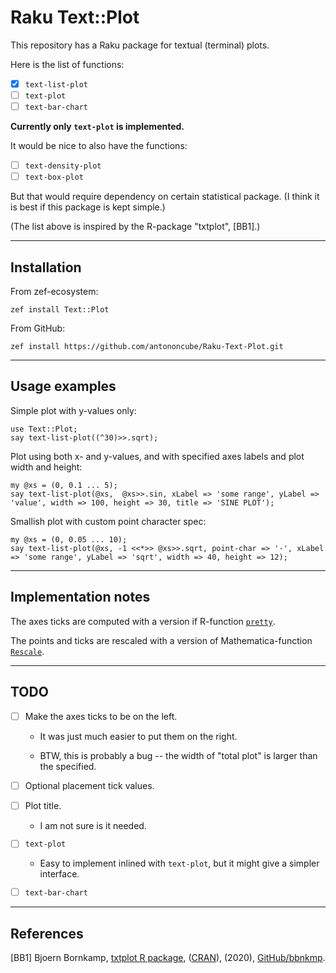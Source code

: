 # Raku Text::Plot

This repository has a Raku package for textual (terminal) plots.

Here is the list of functions:

- [X] `text-list-plot`
- [ ] `text-plot`
- [ ] `text-bar-chart`

**Currently only `text-plot` is implemented.**

It would be nice to also have the functions:

- [ ] `text-density-plot`
- [ ] `text-box-plot`

But that would require dependency on certain statistical package.
(I think it is best if this package is kept simple.)

(The list above is inspired by the R-package "txtplot", [BB1].)

-------

## Installation

From zef-ecosystem:

```shell
zef install Text::Plot
```

From GitHub:

```shell
zef install https://github.com/antononcube/Raku-Text-Plot.git
```

------

## Usage examples
 
Simple plot with y-values only:

```perl6
use Text::Plot;
say text-list-plot((^30)>>.sqrt);
```

Plot using both x- and y-values, and with specified axes labels and plot width and height:

```perl6
my @xs = (0, 0.1 ... 5);
say text-list-plot(@xs,  @xs>>.sin, xLabel => 'some range', yLabel => 'value', width => 100, height => 30, title => 'SINE PLOT');
```

Smallish plot with custom point character spec:

```perl6
my @xs = (0, 0.05 ... 10);
say text-list-plot(@xs, -1 <<*>> @xs>>.sqrt, point-char => '·', xLabel => 'some range', yLabel => 'sqrt', width => 40, height => 12);
```

-------

## Implementation notes

The axes ticks are computed with a version if R-function 
[`pretty`](https://stat.ethz.ch/R-manual/R-devel/library/base/html/pretty.html).

The points and ticks are rescaled with a version of Mathematica-function 
[`Rescale`](https://reference.wolfram.com/language/ref/Rescale.html).


-------

## TODO

- [ ] Make the axes ticks to be on the left.

   - It was just much easier to put them on the right.
   
   - BTW, this is probably a bug -- the width of "total plot" is larger than the specified.
   
- [ ] Optional placement tick values.

- [ ] Plot title. 
    
   - I am not sure is it needed.
   
- [ ] `text-plot`

   - Easy to implement inlined with `text-plot`, but it might give a simpler interface.
   
- [ ] `text-bar-chart`    
    

-------

## References

[BB1] Bjoern Bornkamp,
[txtplot R package](https://github.com/bbnkmp/txtplot),
([CRAN](https://github.com/cran/txtplot)),
(2020),
[GitHub/bbnkmp](https://github.com/bbnkmp).